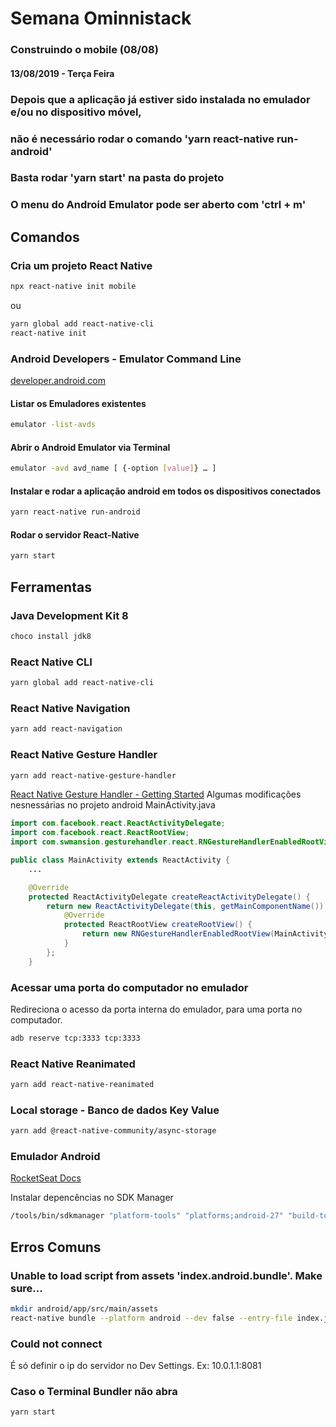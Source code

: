# Semana Ominnistack
### Construindo o mobile (08/08)
#### 13/08/2019 - Terça Feira

### Depois que a aplicação já estiver sido instalada no emulador e/ou no dispositivo móvel, 
### não é necessário rodar o comando 'yarn react-native run-android'
### Basta rodar 'yarn start' na pasta do projeto

### O menu do Android Emulator pode ser aberto com 'ctrl + m'

## Comandos
### Cria um projeto React Native
```bash
npx react-native init mobile
```
ou
```bash
yarn global add react-native-cli
react-native init
```

### Android Developers - Emulator Command Line
[developer.android.com](https://developer.android.com/studio/run/emulator-commandline)

#### Listar os Emuladores existentes
```bash
emulator -list-avds
```

#### Abrir o Android Emulator via Terminal
```bash
emulator -avd avd_name [ {-option [value]} … ]
```

#### Instalar e rodar a aplicação android em todos os dispositivos conectados
```bash
yarn react-native run-android
```

#### Rodar o servidor React-Native
```bash
yarn start
```

## Ferramentas

### Java Development Kit 8
```bash
choco install jdk8
```

### React Native CLI
```bash
yarn global add react-native-cli
```

### React Native Navigation
```bash
yarn add react-navigation
```

### React Native Gesture Handler
```bash
yarn add react-native-gesture-handler
```
[React Native Gesture Handler - Getting Started](https://kmagiera.github.io/react-native-gesture-handler/docs/getting-started.html)
Algumas modificações nesnessárias no projeto android
MainActivity.java

```java
import com.facebook.react.ReactActivityDelegate;
import com.facebook.react.ReactRootView;
import com.swmansion.gesturehandler.react.RNGestureHandlerEnabledRootView;

public class MainActivity extends ReactActivity {
    ...

    @Override
    protected ReactActivityDelegate createReactActivityDelegate() {
        return new ReactActivityDelegate(this, getMainComponentName()) {
            @Override
            protected ReactRootView createRootView() {
                return new RNGestureHandlerEnabledRootView(MainActivity.this);
            }
        };
    }

```

### Acessar uma porta do computador no emulador
Redireciona o acesso da porta interna do emulador, para uma porta no computador.
```bash
adb reserve tcp:3333 tcp:3333
```

### React Native Reanimated
```bash
yarn add react-native-reanimated
```

### Local storage - Banco de dados Key Value
```bash
yarn add @react-native-community/async-storage
```

### Emulador Android
[RocketSeat Docs](https://docs.rocketseat.dev/)

Instalar depencências no SDK Manager
```bash 
/tools/bin/sdkmanager "platform-tools" "platforms;android-27" "build-tools;27.0.3"
```

## Erros Comuns
### Unable to load script from assets 'index.android.bundle'. Make sure...
```bash
mkdir android/app/src/main/assets
react-native bundle --platform android --dev false --entry-file index.js --bundle-output android/app/src/main/assets/index.android.bundle --assets-dest android/app/src/main/res/
```

### Could not connect
É só definir o ip do servidor no Dev Settings.
Ex: 10.0.1.1:8081

### Caso o Terminal Bundler não abra
```bash
yarn start
```
